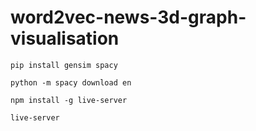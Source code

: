 # word2vec-news-3d-graph-visualisation


```
pip install gensim spacy

python -m spacy download en

npm install -g live-server

live-server

```
